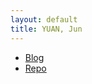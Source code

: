 ```yaml
---
layout: default
title: YUAN, Jun
---
```


-  [Blog](/contents/blog.html)
-  [Repo](/contents/repo.html)

